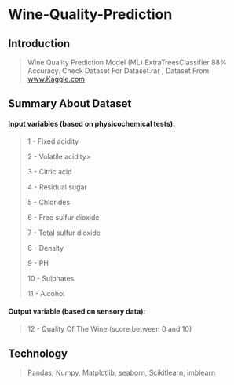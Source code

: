 # Wine-Quality-Prediction

## Introduction
>Wine Quality Prediction Model (ML) ExtraTreesClassifier 88% Accuracy. Check Dataset For Dataset.rar , Dataset From www.Kaggle.com

## Summary About Dataset

#### Input variables (based on physicochemical tests):

>1 - Fixed acidity
>
>2 - Volatile acidity>
>
>3 - Citric acid
>
>4 - Residual sugar
>
>5 - Chlorides
>
>6 - Free sulfur dioxide
>
>7 - Total sulfur dioxide
>
>8 - Density
>
>9 - PH
>
>10 - Sulphates
>
>11 - Alcohol
>
#### Output variable (based on sensory data):
>12 - Quality Of The Wine (score between 0 and 10)

## Technology
>Pandas, Numpy, Matplotlib, seaborn, Scikitlearn, imblearn 
